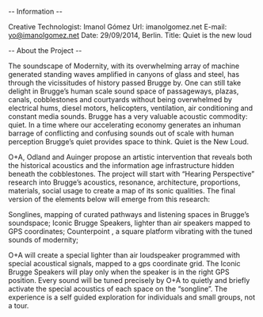  -- Information --

Creative Technologist: Imanol Gómez
Url: imanolgomez.net
E-mail: yo@imanolgomez.net 
Date: 29/09/2014, Berlin.
Title: Quiet is the new loud

-- About the Project --

The soundscape of Modernity, with its overwhelming array of machine generated standing waves amplified in canyons of glass and steel, has through the vicissitudes of history passed Brugge by. One can still take delight in Brugge’s human scale sound space of passageways, plazas, canals, cobblestones and courtyards without being overwhelmed by electrical hums, diesel motors, helicopters, ventilation, air conditioning and constant media sounds. Brugge has a very valuable acoustic commodity: quiet. In a time where our accelerating economy generates an inhuman barrage of conflicting and confusing sounds out of scale with human perception Brugge’s quiet provides space to think. Quiet is the New Loud.

O+A, Odland and Auinger propose an artistic intervention that reveals both the historical acoustics and the information age infrastructure hidden beneath the cobblestones. The project will start with “Hearing Perspective” research into Brugge’s acoustics, resonance, architecture, proportions, materials, social usage to create a map of its sonic qualities. The final version of the elements below will emerge from this research: 

Songlines, mapping of curated pathways and listening spaces in Brugge’s soundspace; 
Iconic Brugge Speakers, lighter than air speakers mapped to GPS coordinates; 
Counterpoint , a square platform vibrating with the tuned sounds of modernity;

O+A will create a special lighter than air loudspeaker programmed with special acoustical signals, mapped to a gps coordinate grid. The Iconic Brugge Speakers will play only when the speaker is in the right GPS position. Every sound will be tuned precisely by O+A to quietly and briefly activate the special acoustics of each space on the “songline”. The experience is a self guided exploration for individuals and small groups, not a tour. 


